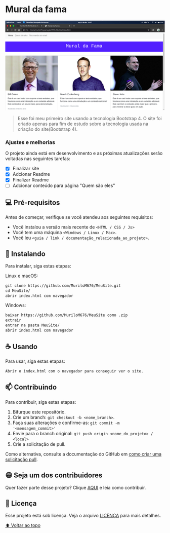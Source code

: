 # Mural da fama

<!---Esses são exemplos. Veja https://shields.io para outras pessoas ou para personalizar este conjunto de escudos. Você pode querer incluir dependências, status do projeto e informações de licença aqui--->

<img src="img/capa.png" alt="exemplo imagem">

> Esse foi meu primeiro site usando a tecnologia Bootstrap 4. O site foi criado apenas para fim de estudo sobre a tecnologia usada na criação do site(Bootstrap 4).

### Ajustes e melhorias

O projeto ainda está em desenvolvimento e as próximas atualizações serão voltadas nas seguintes tarefas:

- [x] Finalizar site
- [x] Adcionar Readme
- [x] Finalizar Readme
- [ ] Adcionar conteúdo para página "Quem são eles"

## 💻 Pré-requisitos

Antes de começar, verifique se você atendeu aos seguintes requisitos:
<!---Estes são apenas requisitos de exemplo. Adicionar, duplicar ou remover conforme necessário--->
* Você instalou a versão mais recente de `<HTML / CSS / Js>`
* Você tem uma máquina `<Windows / Linux / Mac>`.
* Você leu `<guia / link / documentação_relacionada_ao_projeto>`.

## 🚀 Instalando

Para instalar, siga estas etapas:

Linux e macOS:
```
git clone https://github.com/MuriloM676/MeuSite.git
cd MeuSite/
abrir index.html com navegador
```

Windows:
```
baixar https://github.com/MuriloM676/MeuSite como .zip
extrair
entrar na pasta MeuSite/
abrir index.html com navegador
```

## ☕ Usando 

Para usar, siga estas etapas:

```
Abrir o index.html com o navegador para conseguir ver o site.
```

## 📫 Contribuindo
<!---Se o seu README for longo ou se você tiver algum processo ou etapas específicas que deseja que os contribuidores sigam, considere a criação de um arquivo CONTRIBUTING.md separado--->
Para contribuir, siga estas etapas:

1. Bifurque este repositório.
2. Crie um branch: `git checkout -b <nome_branch>`.
3. Faça suas alterações e confirme-as: `git commit -m '<mensagem_commit>'`
4. Envie para o branch original: `git push origin <nome_do_projeto> / <local>`
5. Crie a solicitação de pull.

Como alternativa, consulte a documentação do GitHub em [como criar uma solicitação pull](https://help.github.com/en/github/collaborating-with-issues-and-pull-requests/creating-a-pull-request).

## 😄 Seja um dos contribuidores<br>

Quer fazer parte desse projeto? Clique [AQUI](CONTRIBUTING.md) e leia como contribuir.

## 📝 Licença

Esse projeto está sob licença. Veja o arquivo [LICENÇA](LICENSE.md) para mais detalhes.

[⬆ Voltar ao topo](#nome-do-projeto)<br>
